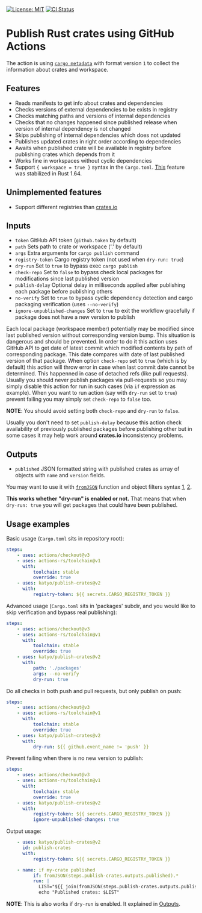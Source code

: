 [![License: MIT](https://img.shields.io/badge/License-MIT-brightgreen.svg)](https://opensource.org/licenses/MIT)
[![CI Status](https://github.com/katyo/publish-crates/workflows/build-test/badge.svg)](https://github.com/katyo/publish-crates/actions)

# Publish Rust crates using GitHub Actions

The action is using [`cargo metadata`](https://doc.rust-lang.org/cargo/commands/cargo-metadata.html) with format version
`1` to collect the information about crates and workspace.

## Features

- Reads manifests to get info about crates and dependencies
- Checks versions of external dependencies to be exists in registry
- Checks matching paths and versions of internal dependencies
- Checks that no changes happened since published release when version of internal dependency is not changed
- Skips publishing of internal dependencies which does not updated
- Publishes updated crates in right order according to dependencies
- Awaits when published crate will be available in registry before publishing crates which depends from it
- Works fine in workspaces without cyclic dependencies
- Support `{ workspace = true }` syntax in the `Cargo.toml`. [This](https://rust-lang.github.io/rfcs/2906-cargo-workspace-deduplicate.html)
  feature was stabilized in Rust 1.64.

## Unimplemented features

- Support different registries than [crates.io](https://crates.io/)

## Inputs

- `token` GitHub API token (`github.token` by default)
- `path` Sets path to crate or workspace ('.' by default)
- `args` Extra arguments for `cargo publish` command
- `registry-token` Cargo registry token (not used when `dry-run: true`)
- `dry-run` Set to `true` to bypass exec `cargo publish`
- `check-repo` Set to `false` to bypass check local packages for modifications since last published version
- `publish-delay` Optional delay in milliseconds applied after publishing each package before publishing others
- `no-verify` Set to `true` to bypass cyclic dependency detection and cargo packaging verification (uses `--no-verify`)
- `ignore-unpublished-changes` Set to `true` to exit the workflow gracefully if package does not have a new version to publish

Each local package (workspace member) potentially may be modified since last published version without
corresponding version bump. This situation is dangerous and should be prevented. In order to do it this
action uses GitHub API to get date of latest commit which modified contents by path of corresponding package.
This date compares with date of last published version of that package. When option `check-repo` set to `true`
(which is by default) this action will throw error in case when last commit date cannot be determined.
This happenned in case of detached refs (like pull requests). Usually you should never publish packages via
pull-requests so you may simply disable this action for run in such cases (via `if` expression as example).
When you want to run action (say with `dry-run` set to `true`) prevent failing you may simply set `check-repo`
to `false` too.

**NOTE**: You should avoid setting both `check-repo` and `dry-run` to `false`.

Usually you don't need to set `publish-delay` because this action check availability of previously published
packages before publishing other but in some cases it may help work around __crates.io__ inconsistency
problems.

## Outputs

- `published` JSON formatted string with published crates as array of objects with `name` and `version` fields.

You may want to use it with [`fromJSON`][fromJSON] function and object filters syntax
[1][object filters-join], [2][object filters-contains].

__This works whether "dry-run" is enabled or not.__
That means that when `dry-run: true` you will get packages that could have been published.

[fromJSON]: https://docs.github.com/en/actions/learn-github-actions/expressions#fromjson
[object filters-join]: https://docs.github.com/en/actions/learn-github-actions/expressions#example-of-join
[object filters-contains]: https://docs.github.com/en/actions/learn-github-actions/expressions#example-using-an-object-filter

## Usage examples

Basic usage (`Cargo.toml` sits in repository root):

```yaml
steps:
    - uses: actions/checkout@v3
    - uses: actions-rs/toolchain@v1
      with:
          toolchain: stable
          override: true
    - uses: katyo/publish-crates@v2
      with:
          registry-token: ${{ secrets.CARGO_REGISTRY_TOKEN }}
```

Advanced usage (`Cargo.toml` sits in 'packages' subdir, and you would like to skip verification and bypass real publishing):

```yaml
steps:
    - uses: actions/checkout@v3
    - uses: actions-rs/toolchain@v1
      with:
          toolchain: stable
          override: true
    - uses: katyo/publish-crates@v2
      with:
          path: './packages'
          args: --no-verify
          dry-run: true
```

Do all checks in both push and pull requests, but only publish on push:

```yaml
steps:
    - uses: actions/checkout@v3
    - uses: actions-rs/toolchain@v1
      with:
          toolchain: stable
          override: true
    - uses: katyo/publish-crates@v2
      with:
          dry-run: ${{ github.event_name != 'push' }}
```

Prevent failing when there is no new version to publish:

```yaml
steps:
    - uses: actions/checkout@v3
    - uses: actions-rs/toolchain@v1
      with:
          toolchain: stable
          override: true
    - uses: katyo/publish-crates@v2
      with:
          registry-token: ${{ secrets.CARGO_REGISTRY_TOKEN }}
          ignore-unpublished-changes: true
```

Output usage:

```yaml
    - uses: katyo/publish-crates@v2
      id: publish-crates
      with:
          registry-token: ${{ secrets.CARGO_REGISTRY_TOKEN }}

    - name: if my-crate published
          if: fromJSON(steps.publish-crates.outputs.published).*
          run: |
            LIST="${{ join(fromJSON(steps.publish-crates.outputs.published).*.name, ', ')) }}"
            echo "Published crates: $LIST"
```
**NOTE**: This is also works if `dry-run` is enabled. It explained in [Outputs](#outputs).
